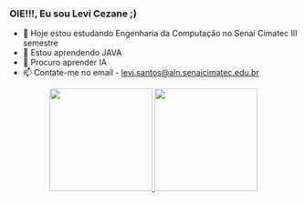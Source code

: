 ### OIE!!!, Eu sou Levi Cezane ;)
- 🔭 Hoje estou estudando Engenharia da Computação no Senai Cimatec III semestre
- 🌱 Estou aprendendo JAVA
- 🤔 Procuro aprender IA 
- 📫 Contate-me no email - levi.santos@aln.senaicimatec.edu.br



<div align="center">
  <a href="https://github.com/leviczne">
  <img height="180em" src="https://github-readme-stats.vercel.app/api?username=leviczne&show_icons=true&theme=dark&include_all_commits=true&count_private=true"/>
  <img height="180em" src="https://github-readme-stats.vercel.app/api/top-langs/?username=leviczne&layout=compact&langs_count=7&theme=dark"/>
</div>

